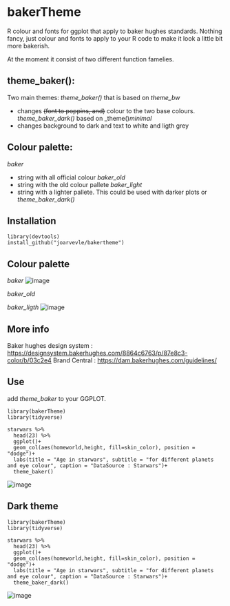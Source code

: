 # bakerTheme
R colour and fonts for ggplot that apply to baker hughes standards.
Nothing fancy, just colour and fonts to apply to your R code to make it look a little bit more bakerish.

At the moment it consist of two different function famelies.

## theme_baker():
Two main themes:
_theme_baker()_ that is based on _theme_bw_ 
  - changes ~~(font to poppins, and)~~ colour to the two base colours.
_theme_baker_dark()_ based on _theme()_minimal_ 
  -  changes background to dark and text to white and ligth grey

## Colour palette:
_baker_
  -  string with all official colour
_baker_old_
  -  string with the old colour pallete
_baker_light_
  -  string with a lighter pallete. This could be used with darker plots or _theme_baker_dark()_

## Installation
```
library(devtools)
install_github("joarvevle/bakertheme")
```
## Colour palette
_baker_
![image](https://github.com/joarvevle/bakerTheme/assets/143795683/8c720f80-e4ea-4055-91e7-12d46f2a5a6f)

_baker_old_

_baker_ligth_
![image](https://github.com/joarvevle/bakerTheme/assets/143795683/3fd78572-48f4-43aa-a84d-f3cd9f99bb24)


## More info
Baker hughes design system : https://designsystem.bakerhughes.com/8864c6763/p/87e8c3-color/b/03c2e4
Brand Central : https://dam.bakerhughes.com/guidelines/


## Use
add _theme_baker_ to your GGPLOT.
````
library(bakerTheme)
library(tidyverse)

starwars %>%
  head(23) %>% 
  ggplot()+
  geom_col(aes(homeworld,height, fill=skin_color), position = "dodge")+
  labs(title = "Age in starwars", subtitle = "for different planets and eye colour", caption = "DataSource : Starwars")+
  theme_baker()
````

![image](https://github.com/joarvevle/bakerTheme/assets/143795683/df040b6f-31d1-4038-8d86-19a0e608cf25)




## Dark theme
````
library(bakerTheme)
library(tidyverse)

starwars %>%
  head(23) %>% 
  ggplot()+
  geom_col(aes(homeworld,height, fill=skin_color), position = "dodge")+
  labs(title = "Age in starwars", subtitle = "for different planets and eye colour", caption = "DataSource : Starwars")+
  theme_baker_dark()
````

![image](https://github.com/joarvevle/bakerTheme/assets/143795683/255c027c-b4ce-4de5-9630-94dd67ab1553)

